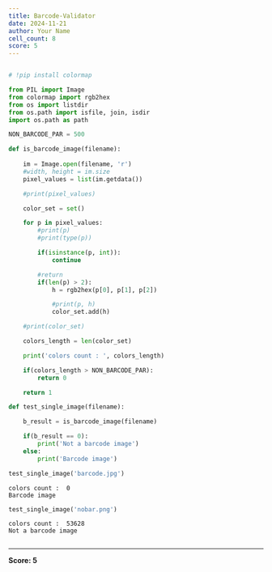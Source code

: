 ```yaml
---
title: Barcode-Validator
date: 2024-11-21
author: Your Name
cell_count: 8
score: 5
---
```


```python

```


```python
# !pip install colormap
```


```python
from PIL import Image
from colormap import rgb2hex
from os import listdir
from os.path import isfile, join, isdir
import os.path as path
```


```python
NON_BARCODE_PAR = 500

def is_barcode_image(filename):
    
    im = Image.open(filename, 'r')
    #width, height = im.size
    pixel_values = list(im.getdata())

    #print(pixel_values)

    color_set = set()

    for p in pixel_values:
        #print(p)
        #print(type(p))

        if(isinstance(p, int)):
            continue

        #return
        if(len(p) > 2):
            h = rgb2hex(p[0], p[1], p[2])

            #print(p, h)
            color_set.add(h)

    #print(color_set)

    colors_length = len(color_set)

    print('colors count : ', colors_length)

    if(colors_length > NON_BARCODE_PAR):
        return 0

    return 1
```


```python
def test_single_image(filename):

    b_result = is_barcode_image(filename)

    if(b_result == 0):
        print('Not a barcode image')
    else:
        print('Barcode image')
```


```python
test_single_image('barcode.jpg')
```

    colors count :  0
    Barcode image



```python
test_single_image('nobar.png')
```

    colors count :  53628
    Not a barcode image



```python

```


---
**Score: 5**